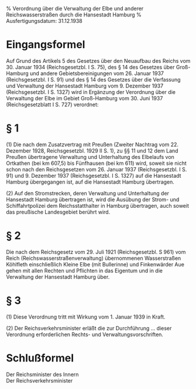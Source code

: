 % Verordnung über die Verwaltung der Elbe und anderer Reichswasserstraßen durch die Hansestadt Hamburg
% Ausfertigungsdatum: 31.12.1938
 
# Eingangsformel

Auf Grund des Artikels 5 des Gesetzes über den Neuaufbau des Reichs vom 30. Januar 1934 (Reichsgesetzbl. I S. 75), des § 14 des Gesetzes über Groß-Hamburg und andere Gebietsbereinigungen vom 26. Januar 1937 (Reichsgesetzbl. I S. 91) und des § 14 des Gesetzes über die Verfassung und Verwaltung der Hansestadt Hamburg vom 9. Dezember 1937 (Reichsgesetzbl. I S. 1327) wird in Ergänzung der Verordnung über die Verwaltung der Elbe im Gebiet Groß-Hamburg vom 30. Juni 1937 (Reichsgesetzblatt I S. 727) verordnet:

# § 1

(1) Die nach dem Zusatzvertrag mit Preußen (Zweiter Nachtrag vom 22. Dezember 1928, Reichsgesetzbl. 1929 II S. 1), zu §§ 11 und 12 dem Land Preußen übertragene Verwaltung und Unterhaltung des Elbelaufs von Ortkathen (bei km 607,5) bis Fünfhausen (bei km 611) wird, soweit sie nicht schon nach den Reichsgesetzen vom 26. Januar 1937 (Reichsgesetzbl. I S. 91) und 9. Dezember 1937 (Reichsgesetzbl. I S. 1327) auf die Hansestadt Hamburg übergegangen ist, auf die Hansestadt Hamburg übertragen.

(2) Auf den Stromstrecken, deren Verwaltung und Unterhaltung der Hansestadt Hamburg übertragen ist, wird die Ausübung der Strom- und Schiffahrtpolizei dem Reichsstatthalter in Hamburg übertragen, auch soweit das preußische Landesgebiet berührt wird.

# § 2

Die nach dem Reichsgesetz vom 29. Juli 1921 (Reichsgesetzbl. S 961) vom Reich (Reichswasserstraßenverwaltung) übernommenen Wasserstraßen Köhlfleth einschließlich Kleine Elbe (mit Bullerinne) und Finkenwärder Aue gehen mit allen Rechten und Pflichten in das Eigentum und in die Verwaltung der Hansestadt Hamburg über.

# § 3

(1) Diese Verordnung tritt mit Wirkung vom 1. Januar 1939 in Kraft.

(2) Der Reichsverkehrsminister erläßt die zur Durchführung ... dieser Verordnung erforderlichen Rechts- und Verwaltungsvorschriften.

# Schlußformel

Der Reichsminister des Innern  
Der Reichsverkehrsminister
